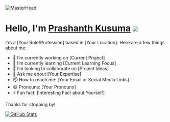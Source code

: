 ![MasterHead](https://www.charpeni.com/static/images/arrow-functions-in-class-properties-might-not-be-as-great-as-we-think/banner.gif)
# Hello, I'm [Prashanth Kusuma](https://prashanthkusuma.github.io/) ![](https://user-images.githubusercontent.com/18350557/176309783-0785949b-9127-417c-8b55-ab5a4333674e.gif)


I'm a [Your Role/Profession] based in [Your Location]. Here are a few things about me:

- 🔭 I’m currently working on [Current Project]
- 🌱 I’m currently learning [Current Learning Focus]
- 👯 I’m looking to collaborate on [Project Ideas]
- 💬 Ask me about [Your Expertise]
- 📫 How to reach me: [Your Email or Social Media Links]
- 😄 Pronouns: [Your Pronouns]
- ⚡ Fun fact: [Interesting Fact about Yourself]

Thanks for stopping by!

[![GitHub Stats](https://github-readme-stats.vercel.app/api?username=PrashanthKusuma&show_icons=true)](https://github.com/PrashanthKusuma)
